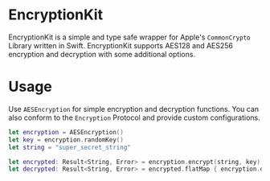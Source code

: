 # EncryptionKit

EncryptionKit is a simple and type safe wrapper for Apple's `CommonCrypto` Library written in Swift. EncryptionKit supports AES128 and AES256 encryption and decryption with some additional options.

# Usage

Use `AESEncryption` for simple encryption and decryption functions. You can also conform to the `Encryption` Protocol and provide custom configurations.

```swift
let encryption = AESEncryption()
let key = encryption.randomKey()
let string = "super_secret_string"

let encrypted: Result<String, Error> = encryption.encrypt(string, key)
let decrypted: Result<String, Error> = encrypted.flatMap { encryption.decrypt($0, key) }
```

